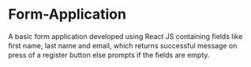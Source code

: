 # Form-Application
A basic form application developed using React JS containing ﬁelds like ﬁrst name, last name and email, which returns successful message on press of a register button else prompts if the ﬁelds are empty.
